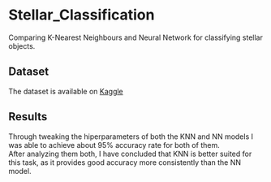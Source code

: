 # Stellar_Classification
Comparing K-Nearest Neighbours and Neural Network for classifying stellar objects.

## Dataset

The dataset is available on [Kaggle](https://www.kaggle.com/datasets/fedesoriano/stellar-classification-dataset-sdss17)

## Results

Through tweaking the hiperparameters of both the KNN and NN models I was able to achieve about 95% accuracy rate for both of them.  
After analyzing them both, I have concluded that KNN is better suited for this task, as it provides good accuracy more consistently than the NN model. 

